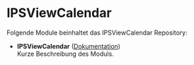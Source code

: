 # IPSViewCalendar

Folgende Module beinhaltet das IPSViewCalendar Repository:

- __IPSViewCalendar__ ([Dokumentation](IPSViewCalendar))  
	Kurze Beschreibung des Moduls.
